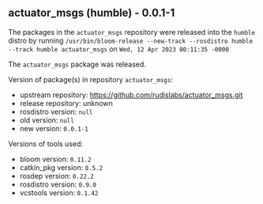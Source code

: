 ## actuator_msgs (humble) - 0.0.1-1

The packages in the `actuator_msgs` repository were released into the `humble` distro by running `/usr/bin/bloom-release --new-track --rosdistro humble --track humble actuator_msgs` on `Wed, 12 Apr 2023 00:11:35 -0000`

The `actuator_msgs` package was released.

Version of package(s) in repository `actuator_msgs`:

- upstream repository: https://github.com/rudislabs/actuator_msgs.git
- release repository: unknown
- rosdistro version: `null`
- old version: `null`
- new version: `0.0.1-1`

Versions of tools used:

- bloom version: `0.11.2`
- catkin_pkg version: `0.5.2`
- rosdep version: `0.22.2`
- rosdistro version: `0.9.0`
- vcstools version: `0.1.42`


